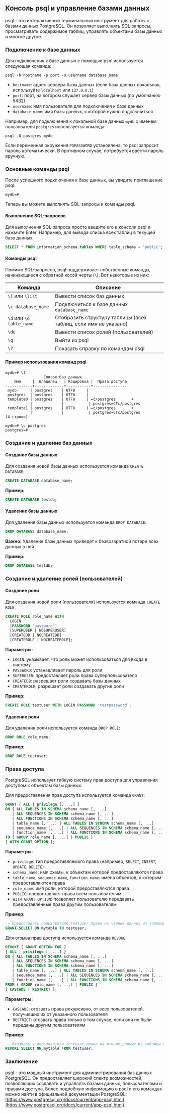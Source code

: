 ## Консоль psql и управление базами данных

psql - это интерактивный терминальный инструмент для работы с базами данных PostgreSQL. Он позволяет выполнять SQL-запросы, просматривать содержимое таблиц, управлять объектами базы данных и многое другое. 

### Подключение к базе данных

Для подключения к базе данных с помощью psql используется следующая команда:

```
psql -h hostname -p port -U username database_name
```

* `hostname`: адрес сервера базы данных (если база данных локальная, используйте `localhost` или `127.0.0.1`)
* `port`: порт, на котором слушает сервер базы данных (по умолчанию 5432)
* `username`: имя пользователя для подключения к базе данных
* `database_name`: имя базы данных, к которой нужно подключиться

Например, для подключения к локальной базе данных `mydb` с именем пользователя `postgres` используется команда:

```
psql -U postgres mydb
```

Если переменная окружения `PGPASSWORD` установлена, то psql запросит пароль автоматически. В противном случае, потребуется ввести пароль вручную.

### Основные команды psql

После успешного подключения к базе данных, вы увидите приглашение psql:

```
mydb=# 
```

Теперь вы можете выполнять SQL-запросы и команды psql. 

#### Выполнение SQL-запросов

Для выполнения SQL-запроса просто введите его в консоли psql и нажмите Enter. Например, для вывода списка всех таблиц в текущей базе данных:

```sql
SELECT * FROM information_schema.tables WHERE table_schema = 'public';
```

#### Команды psql

Помимо SQL-запросов, psql поддерживает собственные команды, начинающиеся с обратной косой черты (`\`). Вот некоторые из них:

| Команда | Описание |
|---|---|
| `\l` или `\list` | Вывести список баз данных |
| `\c database_name` | Подключиться к базе данных `database_name` |
| `\d` или `\d table_name` | Отобразить структуру таблицы (всех таблиц, если имя не указано) |
| `\du` | Вывести список ролей (пользователей) |
| `\q` | Выйти из psql |
| `\?` | Показать справку по командам psql |

#### Пример использования команд psql

```
mydb=# \l 
                 Список баз данных
    Имя     |  Владелец   | Кодировка |  Права доступа 
------------+-------------+-----------+---------------
 mydb      | postgres    | UTF8     | 
 postgres  | postgres    | UTF8     | 
 template0 | postgres    | UTF8     | =c/postgres       +
           |             |           | postgres=CTc/postgres
 template1 | postgres    | UTF8     | =c/postgres       +
           |             |           | postgres=CTc/postgres
(4 строки)

mydb=# \c postgres
postgres=# 
```

### Создание и удаление баз данных

#### Создание базы данных

Для создания новой базы данных используется команда `CREATE DATABASE`:

```sql
CREATE DATABASE database_name;
```

**Пример:**

```sql
CREATE DATABASE testdb;
```

#### Удаление базы данных

Для удаления базы данных используется команда `DROP DATABASE`:

```sql
DROP DATABASE database_name;
```

**Важно:** Удаление базы данных приведет к безвозвратной потере всех данных в ней.

**Пример:**

```sql
DROP DATABASE testdb;
```

### Создание и удаление ролей (пользователей)

#### Создание роли

Для создания новой роли (пользователя) используется команда `CREATE ROLE`:

```sql
CREATE ROLE role_name WITH
  LOGIN
  [PASSWORD 'password']
  [SUPERUSER | NOSUPERUSER]
  [CREATEDB | NOCREATEDB]
  [CREATEROLE | NOCREATEROLE];
```

**Параметры:**

* `LOGIN`: указывает, что роль может использоваться для входа в систему
* `PASSWORD`: устанавливает пароль для роли
* `SUPERUSER`: предоставляет роли права суперпользователя
* `CREATEDB`: разрешает роли создавать базы данных
* `CREATEROLE`: разрешает роли создавать другие роли

**Пример:**

```sql
CREATE ROLE testuser WITH LOGIN PASSWORD 'testpassword';
```

#### Удаление роли

Для удаления роли используется команда `DROP ROLE`:

```sql
DROP ROLE role_name;
```

**Пример:**

```sql
DROP ROLE testuser;
```

### Права доступа

PostgreSQL использует гибкую систему прав доступа для управления доступом к объектам базы данных. 

Для предоставления прав доступа используется команда `GRANT`:

```sql
GRANT { ALL | privilege [, ...] }
ON { ALL TABLES IN SCHEMA schema_name [, ...]
   | ALL SEQUENCES IN SCHEMA schema_name [, ...]
   | ALL FUNCTIONS IN SCHEMA schema_name [, ...]
   | table_name [, ...] | ALL TABLES IN SCHEMA schema_name [, ...] 
   | sequence_name [, ...] | ALL SEQUENCES IN SCHEMA schema_name [, ...]
   | function_name [, ...] | ALL FUNCTIONS IN SCHEMA schema_name [, ...] }
TO { GROUP role_name [, ...] | PUBLIC }
[ WITH GRANT OPTION ];
```

**Параметры:**

* `privilege`: тип предоставляемого права (например, `SELECT`, `INSERT`, `UPDATE`, `DELETE`)
* `schema_name`: имя схемы, к объектам которой предоставляются права
* `table_name`, `sequence_name`, `function_name`: имена объектов, к которым предоставляются права
* `role_name`: имя роли, которой предоставляются права
* `PUBLIC`: предоставляет права всем пользователям
* `WITH GRANT OPTION`: позволяет пользователю передавать предоставленные права другим пользователям

**Пример:**

```sql
-- Предоставить пользователю testuser права на чтение данных из таблицы mytable
GRANT SELECT ON mytable TO testuser;
```

Для отзыва прав доступа используется команда `REVOKE`:

```sql
REVOKE [ GRANT OPTION FOR ]
{ ALL | privilege [, ...] }
ON { ALL TABLES IN SCHEMA schema_name [, ...]
   | ALL SEQUENCES IN SCHEMA schema_name [, ...]
   | ALL FUNCTIONS IN SCHEMA schema_name [, ...]
   | table_name [, ...] | ALL TABLES IN SCHEMA schema_name [, ...] 
   | sequence_name [, ...] | ALL SEQUENCES IN SCHEMA schema_name [, ...]
   | function_name [, ...] | ALL FUNCTIONS IN SCHEMA schema_name [, ...] }
FROM { GROUP role_name [, ...] | PUBLIC }
[ CASCADE | RESTRICT ];
```

**Параметры:**

* `CASCADE`: отозвать права рекурсивно, от всех пользователей, получивших их от указанного пользователя
* `RESTRICT`: отозвать права только в том случае, если они не были переданы другим пользователям

**Пример:**

```sql
-- Отозвать у пользователя testuser права на чтение данных из таблицы mytable
REVOKE SELECT ON mytable FROM testuser;
```

### Заключение

psql - это мощный инструмент для администрирования баз данных PostgreSQL. Он предоставляет широкий спектр возможностей, позволяющих создавать и управлять базами данных, пользователями и правами доступа. Более подробную информацию о psql и его командах можно найти в официальной документации PostgreSQL: [https://www.postgresql.org/docs/current/app-psql.html](https://www.postgresql.org/docs/current/app-psql.html). 
